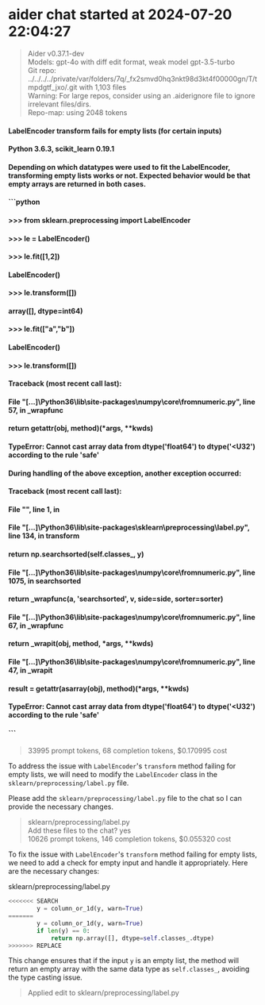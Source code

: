 
# aider chat started at 2024-07-20 22:04:27

> Aider v0.37.1-dev  
> Models: gpt-4o with diff edit format, weak model gpt-3.5-turbo  
> Git repo: ../../../../private/var/folders/7q/_fx2smvd0hq3nkt98d3kt4f00000gn/T/tmpdgtf_jxo/.git with 1,103 files  
> Warning: For large repos, consider using an .aiderignore file to ignore irrelevant files/dirs.  
> Repo-map: using 2048 tokens  

#### LabelEncoder transform fails for empty lists (for certain inputs)  
#### Python 3.6.3, scikit_learn 0.19.1  
####   
#### Depending on which datatypes were used to fit the LabelEncoder, transforming empty lists works or not. Expected behavior would be that empty arrays are returned in both cases.  
####   
#### ```python  
#### >>> from sklearn.preprocessing import LabelEncoder  
#### >>> le = LabelEncoder()  
#### >>> le.fit([1,2])  
#### LabelEncoder()  
#### >>> le.transform([])  
#### array([], dtype=int64)  
#### >>> le.fit(["a","b"])  
#### LabelEncoder()  
#### >>> le.transform([])  
#### Traceback (most recent call last):  
####   File "[...]\Python36\lib\site-packages\numpy\core\fromnumeric.py", line 57, in _wrapfunc  
####     return getattr(obj, method)(*args, **kwds)  
#### TypeError: Cannot cast array data from dtype('float64') to dtype('<U32') according to the rule 'safe'  
####   
#### During handling of the above exception, another exception occurred:  
####   
#### Traceback (most recent call last):  
####   File "<stdin>", line 1, in <module>  
####   File "[...]\Python36\lib\site-packages\sklearn\preprocessing\label.py", line 134, in transform  
####     return np.searchsorted(self.classes_, y)  
####   File "[...]\Python36\lib\site-packages\numpy\core\fromnumeric.py", line 1075, in searchsorted  
####     return _wrapfunc(a, 'searchsorted', v, side=side, sorter=sorter)  
####   File "[...]\Python36\lib\site-packages\numpy\core\fromnumeric.py", line 67, in _wrapfunc  
####     return _wrapit(obj, method, *args, **kwds)  
####   File "[...]\Python36\lib\site-packages\numpy\core\fromnumeric.py", line 47, in _wrapit  
####     result = getattr(asarray(obj), method)(*args, **kwds)  
#### TypeError: Cannot cast array data from dtype('float64') to dtype('<U32') according to the rule 'safe'  
#### ```  
> 33995 prompt tokens, 68 completion tokens, $0.170995 cost  

To address the issue with `LabelEncoder`'s `transform` method failing for empty lists, we will need to modify the `LabelEncoder` class in the `sklearn/preprocessing/label.py` file.

Please add the `sklearn/preprocessing/label.py` file to the chat so I can provide the necessary changes.

> sklearn/preprocessing/label.py  
> Add these files to the chat? yes  
> 10626 prompt tokens, 146 completion tokens, $0.055320 cost  

To fix the issue with `LabelEncoder`'s `transform` method failing for empty lists, we need to add a check for empty input and handle it appropriately. Here are the necessary changes:

sklearn/preprocessing/label.py
```python
<<<<<<< SEARCH
        y = column_or_1d(y, warn=True)
=======
        y = column_or_1d(y, warn=True)
        if len(y) == 0:
            return np.array([], dtype=self.classes_.dtype)
>>>>>>> REPLACE
```

This change ensures that if the input `y` is an empty list, the method will return an empty array with the same data type as `self.classes_`, avoiding the type casting issue.

> Applied edit to sklearn/preprocessing/label.py  
